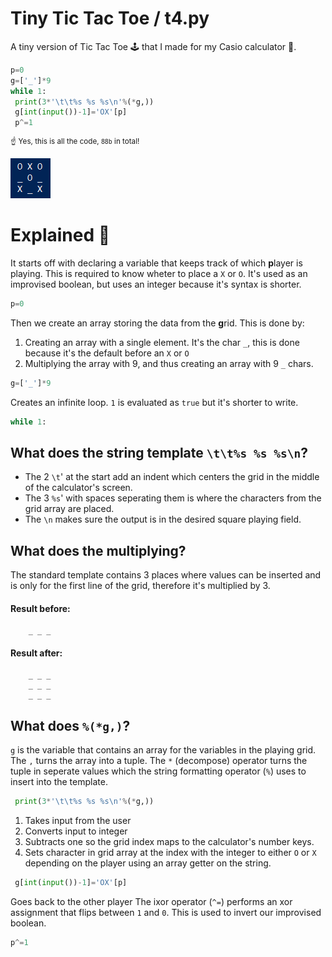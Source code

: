 # Tiny Tic Tac Toe / t4.py
A tiny version of Tic Tac Toe 🕹️ that I made for my Casio calculator 🧮.

```python
p=0
g=['_']*9
while 1:
 print(3*'\t\t%s %s %s\n'%(*g,))
 g[int(input())-1]='OX'[p]
 p^=1
```
<sup>☝ Yes, this is all the code, `88b` in total!</sup>

![](img.png)

# Explained 🧾
It starts off with declaring a variable that keeps track of which **p**layer is playing.
This is required to know wheter to place a `X` or `O`.
It's used as an improvised boolean, but uses an integer because it's syntax is shorter.
```python
p=0
```

Then we create an array storing the data from the **g**rid.
This is done by:

1. Creating an array with a single element. It's the char `_`, this is done because it's the default before an `X` or `O`
2. Multiplying the array with 9, and thus creating an array with 9 `_` chars.

```python
g=['_']*9
```

Creates an infinite loop.
`1` is evaluated as `true` but it's shorter to write.
```python
while 1:
```

## What does the string template `\t\t%s %s %s\n`?
- The 2 `\t`' at the start add an indent which centers the grid in the middle of the calculator's screen.
- The 3 `%s`' with spaces seperating them is where the characters from the grid array are placed.
- The `\n` makes sure the output is in the desired square playing field.
## What does the multiplying? 
The standard template contains 3 places where values can be inserted and is only for the first line of the grid, therefore it's multiplied by 3.
#### Result before:
```
    _ _ _
```
#### Result after:
```
    _ _ _
    _ _ _
    _ _ _
```
## What does `%(*g,)`?
`g` is the variable that contains an array for the variables in the playing grid. The `,` turns the array into a tuple. The `*` (decompose) operator turns the tuple in seperate values which the string formatting operator (`%`) uses to insert into the template.
```python
 print(3*'\t\t%s %s %s\n'%(*g,))
```

1. Takes input from the user
2. Converts input to integer
3. Subtracts one so the grid index maps to the calculator's number keys.
4. Sets character in grid array at the index with the integer to either `O` or `X` depending on the player using an array getter on the string.
```python
 g[int(input())-1]='OX'[p]
```

Goes back to the other player
The ixor operator (`^=`) performs an xor assignment that flips between `1` and `0`.
This is used to invert our improvised boolean.
 ```python
 p^=1
```
